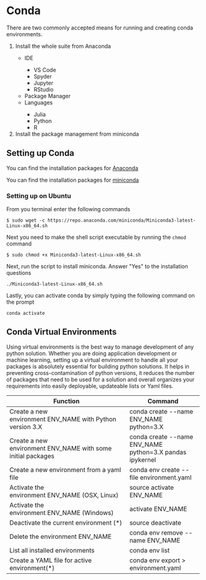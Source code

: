 # Conda
There are two commonly accepted means for running and creating conda environments.
<ol>
<li>Install the whole suite from Anaconda</li>
<ul>
<li>IDE</li>
<ul>
    <li>VS Code</li>
    <li>Spyder</li>
    <li>Jupyter</li>
    <li>RStudio</li>
</ul>
<li>Package Manager</li>
<li>Languages</li>
<ul>
<li>Julia</li>
<li>Python</li>
<li>R</li>
</ul>
</ul>
<li>Install the package management from miniconda</li>
</ol>

## Setting up Conda

You can find the installation packages for [Anaconda](https://www.anaconda.com/products/individual)

You can find the installation packages for [miniconda](https://docs.conda.io/en/latest/miniconda.html)

### Setting up on Ubuntu

From you terminal enter the following commands
```
$ sudo wget -c https://repo.anaconda.com/miniconda/Miniconda3-latest-Linux-x86_64.sh
```

Next you need to make the shell script executable by running the `chmod` command
```
$ sudo chmod +x Miniconda3-latest-Linux-x86_64.sh
```

Next, run the script to install miniconda. Answer "Yes" to the installation questions
```
./Miniconda3-latest-Linux-x86_64.sh
```
Lastly, you can activate conda by simply typing the following command on the prompt
```
conda activate
```

## Conda Virtual Environments
Using virtual environments is the best way to manage development of any python solution. Whether you are doing application development or machine learning, setting up a virtual environment to handle all your packages is absolutely essential for building python solutions. It helps in preventing cross-contamination of python versions, it reduces the number of packages that need to be used for a solution and overall organizes your requirements into easily deployable, updateable lists or Yaml files.

|Function|Command|
|---|---|
|Create a new environment ENV_NAME with Python version 3.X|	conda create --name ENV_NAME python=3.X|
|Create a new environment ENV_NAME with some initial packages|	conda create --name ENV_NAME python=3.X pandas ipykernel|
|Create a new environment from a yaml file|	conda env create --file environment.yaml|
|Activate the environment ENV_NAME (OSX, Linux)|	source activate ENV_NAME|
|Activate the environment ENV_NAME (Windows)|	activate ENV_NAME|
|Deactivate the current environment (*)	|source deactivate|
|Delete the environment ENV_NAME	|conda env remove --name ENV_NAME|
|List all installed environments	|conda env list|
|Create a YAML file for active environment(*)	|conda env export > environment.yaml|
